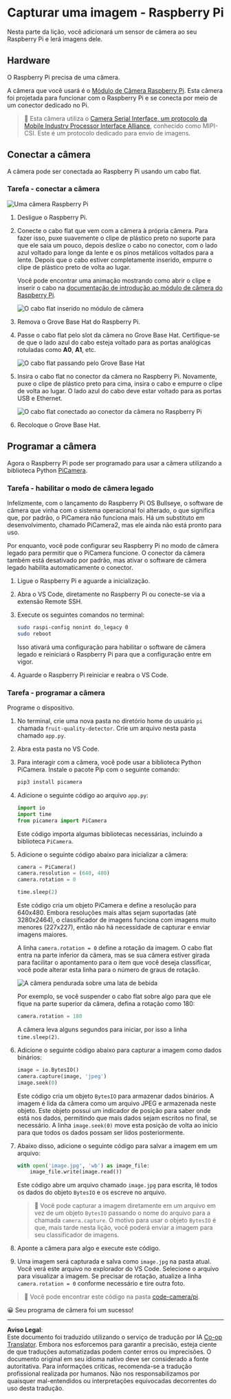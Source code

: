 <!--
CO_OP_TRANSLATOR_METADATA:
{
  "original_hash": "c677667095f6133eee418c7e53615d05",
  "translation_date": "2025-08-28T02:47:52+00:00",
  "source_file": "4-manufacturing/lessons/2-check-fruit-from-device/pi-camera.md",
  "language_code": "br"
}
-->
# Capturar uma imagem - Raspberry Pi

Nesta parte da lição, você adicionará um sensor de câmera ao seu Raspberry Pi e lerá imagens dele.

## Hardware

O Raspberry Pi precisa de uma câmera.

A câmera que você usará é o [Módulo de Câmera Raspberry Pi](https://www.raspberrypi.org/products/camera-module-v2/). Esta câmera foi projetada para funcionar com o Raspberry Pi e se conecta por meio de um conector dedicado no Pi.

> 💁 Esta câmera utiliza o [Camera Serial Interface, um protocolo da Mobile Industry Processor Interface Alliance](https://wikipedia.org/wiki/Camera_Serial_Interface), conhecido como MIPI-CSI. Este é um protocolo dedicado para envio de imagens.

## Conectar a câmera

A câmera pode ser conectada ao Raspberry Pi usando um cabo flat.

### Tarefa - conectar a câmera

![Uma câmera Raspberry Pi](../../../../../translated_images/pi-camera-module.4278753c31bd6e757aa2b858be97d72049f71616278cefe4fb5abb485b40a078.br.png)

1. Desligue o Raspberry Pi.

1. Conecte o cabo flat que vem com a câmera à própria câmera. Para fazer isso, puxe suavemente o clipe de plástico preto no suporte para que ele saia um pouco, depois deslize o cabo no conector, com o lado azul voltado para longe da lente e os pinos metálicos voltados para a lente. Depois que o cabo estiver completamente inserido, empurre o clipe de plástico preto de volta ao lugar.

    Você pode encontrar uma animação mostrando como abrir o clipe e inserir o cabo na [documentação de introdução ao módulo de câmera do Raspberry Pi](https://projects.raspberrypi.org/en/projects/getting-started-with-picamera/2).

    ![O cabo flat inserido no módulo de câmera](../../../../../translated_images/pi-camera-ribbon-cable.0bf82acd251611c21ac616f082849413e2b322a261d0e4f8fec344248083b07e.br.png)

1. Remova o Grove Base Hat do Raspberry Pi.

1. Passe o cabo flat pelo slot da câmera no Grove Base Hat. Certifique-se de que o lado azul do cabo esteja voltado para as portas analógicas rotuladas como **A0**, **A1**, etc.

    ![O cabo flat passando pelo Grove Base Hat](../../../../../translated_images/grove-base-hat-ribbon-cable.501fed202fcf73b11b2b68f6d246189f7d15d3e4423c572ddee79d77b4632b47.br.png)

1. Insira o cabo flat no conector da câmera no Raspberry Pi. Novamente, puxe o clipe de plástico preto para cima, insira o cabo e empurre o clipe de volta ao lugar. O lado azul do cabo deve estar voltado para as portas USB e Ethernet.

    ![O cabo flat conectado ao conector da câmera no Raspberry Pi](../../../../../translated_images/pi-camera-socket-ribbon-cable.a18309920b11800911082ed7aa6fb28e6d9be3a022e4079ff990016cae3fca10.br.png)

1. Recoloque o Grove Base Hat.

## Programar a câmera

Agora o Raspberry Pi pode ser programado para usar a câmera utilizando a biblioteca Python [PiCamera](https://pypi.org/project/picamera/).

### Tarefa - habilitar o modo de câmera legado

Infelizmente, com o lançamento do Raspberry Pi OS Bullseye, o software de câmera que vinha com o sistema operacional foi alterado, o que significa que, por padrão, o PiCamera não funciona mais. Há um substituto em desenvolvimento, chamado PiCamera2, mas ele ainda não está pronto para uso.

Por enquanto, você pode configurar seu Raspberry Pi no modo de câmera legado para permitir que o PiCamera funcione. O conector da câmera também está desativado por padrão, mas ativar o software de câmera legado habilita automaticamente o conector.

1. Ligue o Raspberry Pi e aguarde a inicialização.

1. Abra o VS Code, diretamente no Raspberry Pi ou conecte-se via a extensão Remote SSH.

1. Execute os seguintes comandos no terminal:

    ```sh
    sudo raspi-config nonint do_legacy 0
    sudo reboot
    ```

    Isso ativará uma configuração para habilitar o software de câmera legado e reiniciará o Raspberry Pi para que a configuração entre em vigor.

1. Aguarde o Raspberry Pi reiniciar e reabra o VS Code.

### Tarefa - programar a câmera

Programe o dispositivo.

1. No terminal, crie uma nova pasta no diretório home do usuário `pi` chamada `fruit-quality-detector`. Crie um arquivo nesta pasta chamado `app.py`.

1. Abra esta pasta no VS Code.

1. Para interagir com a câmera, você pode usar a biblioteca Python PiCamera. Instale o pacote Pip com o seguinte comando:

    ```sh
    pip3 install picamera
    ```

1. Adicione o seguinte código ao arquivo `app.py`:

    ```python
    import io
    import time
    from picamera import PiCamera
    ```

    Este código importa algumas bibliotecas necessárias, incluindo a biblioteca `PiCamera`.

1. Adicione o seguinte código abaixo para inicializar a câmera:

    ```python
    camera = PiCamera()
    camera.resolution = (640, 480)
    camera.rotation = 0
    
    time.sleep(2)
    ```

    Este código cria um objeto PiCamera e define a resolução para 640x480. Embora resoluções mais altas sejam suportadas (até 3280x2464), o classificador de imagens funciona com imagens muito menores (227x227), então não há necessidade de capturar e enviar imagens maiores.

    A linha `camera.rotation = 0` define a rotação da imagem. O cabo flat entra na parte inferior da câmera, mas se sua câmera estiver girada para facilitar o apontamento para o item que você deseja classificar, você pode alterar esta linha para o número de graus de rotação.

    ![A câmera pendurada sobre uma lata de bebida](../../../../../translated_images/pi-camera-upside-down.5376961ba31459883362124152ad6b823d5ac5fc14e85f317e22903bd681c2b6.br.png)

    Por exemplo, se você suspender o cabo flat sobre algo para que ele fique na parte superior da câmera, defina a rotação como 180:

    ```python
    camera.rotation = 180
    ```

    A câmera leva alguns segundos para iniciar, por isso a linha `time.sleep(2)`.

1. Adicione o seguinte código abaixo para capturar a imagem como dados binários:

    ```python
    image = io.BytesIO()
    camera.capture(image, 'jpeg')
    image.seek(0)
    ```

    Este código cria um objeto `BytesIO` para armazenar dados binários. A imagem é lida da câmera como um arquivo JPEG e armazenada neste objeto. Este objeto possui um indicador de posição para saber onde está nos dados, permitindo que mais dados sejam escritos no final, se necessário. A linha `image.seek(0)` move esta posição de volta ao início para que todos os dados possam ser lidos posteriormente.

1. Abaixo disso, adicione o seguinte código para salvar a imagem em um arquivo:

    ```python
    with open('image.jpg', 'wb') as image_file:
        image_file.write(image.read())
    ```

    Este código abre um arquivo chamado `image.jpg` para escrita, lê todos os dados do objeto `BytesIO` e os escreve no arquivo.

    > 💁 Você pode capturar a imagem diretamente em um arquivo em vez de um objeto `BytesIO` passando o nome do arquivo para a chamada `camera.capture`. O motivo para usar o objeto `BytesIO` é que, mais tarde nesta lição, você poderá enviar a imagem para seu classificador de imagens.

1. Aponte a câmera para algo e execute este código.

1. Uma imagem será capturada e salva como `image.jpg` na pasta atual. Você verá este arquivo no explorador do VS Code. Selecione o arquivo para visualizar a imagem. Se precisar de rotação, atualize a linha `camera.rotation = 0` conforme necessário e tire outra foto.

> 💁 Você pode encontrar este código na pasta [code-camera/pi](../../../../../4-manufacturing/lessons/2-check-fruit-from-device/code-camera/pi).

😀 Seu programa de câmera foi um sucesso!

---

**Aviso Legal**:  
Este documento foi traduzido utilizando o serviço de tradução por IA [Co-op Translator](https://github.com/Azure/co-op-translator). Embora nos esforcemos para garantir a precisão, esteja ciente de que traduções automatizadas podem conter erros ou imprecisões. O documento original em seu idioma nativo deve ser considerado a fonte autoritativa. Para informações críticas, recomenda-se a tradução profissional realizada por humanos. Não nos responsabilizamos por quaisquer mal-entendidos ou interpretações equivocadas decorrentes do uso desta tradução.